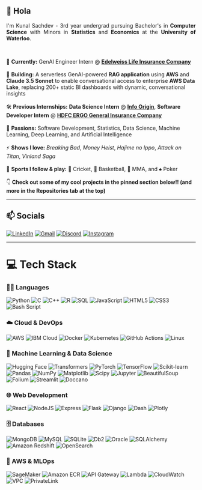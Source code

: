 ## 👋 Hola

<p align="justify">
I'm Kunal Sachdev - 3rd year undergrad pursuing Bachelor's in <b>Computer Science</b> with Minors in <b>Statistics</b> and <b>Economics</b> at the <b>University of Waterloo</b>.
</p>

<br>

🔭 **Currently:** GenAI Engineer Intern @ [**Edelweiss Life Insurance Company**](https://www.edelweisslife.in/)<br><br>
🌱 **Building:** A serverless GenAI-powered **RAG application** using **AWS** and **Claude 3.5 Sonnet** to enable conversational access to enterprise **AWS Data Lake**, replacing 200+ static BI dashboards with dynamic, conversational insights<br><br>
🛠️ **Previous Internships:** **Data Science Intern** @ [**Info Origin**](https://www.infoorigin.com/), **Software Developer Intern** @ [**HDFC ERGO General Insurance Company**](https://www.hdfcergo.com/campaigns/all-in-one-product-new?&utm_source=google_search_1&utm_medium=cpc&utm_campaign=AIO_Search_Brand_Neev-Phrase&utm_adgroup=HDFC-ERGO&utm_adid=660499018279&utm_term=hdfc%20ergo%20general%20insurance%20company&utm_network=g&utm_matchtype=p&utm_device=c&utm_location=9062235&utm_sitelink=&utm_placement=&ci=aiogsearch&gad_source=1&gad_campaignid=20229291064&gbraid=0AAAAADy0CuiQrt7iwMiQzcpVrDHguHjkN&gclid=CjwKCAjwyb3DBhBlEiwAqZLe5D4S7Bsczcb_HItskevs7_PvjWIzru1SenmE7aQmJ2JeTwj7-vlw4RoCas0QAvD_BwE)<br><br>
🤝 **Passions:** Software Development, Statistics, Data Science, Machine Learning, Deep Learning, and Artificial Intelligence<br><br>
⚡ **Shows I love:** *Breaking Bad*, *Money Heist*, *Hajime no Ippo*, *Attack on Titan*, *Vinland Saga*<br><br>
🏏 **Sports I follow & play:** 🏏 Cricket, 🏀 Basketball, 🥊 MMA, and ♠️ Poker<br><br>
👇 **Check out some of my cool projects in the pinned section below!! (and more in the Repositories tab at the top)**


---

## 📫 Socials

[![LinkedIn](https://img.shields.io/badge/LinkedIn-%230077B5.svg?logo=linkedin&logoColor=white)](https://linkedin.com/in/kunalsachdev)  [![Gmail](https://img.shields.io/badge/Email-D14836?logo=gmail&logoColor=white)](mailto:kunalmgsachdev@gmail.com)  [![Discord](https://img.shields.io/badge/Discord-%237289DA.svg?logo=discord&logoColor=white)](https://discord.com/users/kunalmsachdev)  [![Instagram](https://img.shields.io/badge/Instagram-%23E4405F.svg?logo=Instagram&logoColor=white)](https://instagram.com/kunalmsachdev)

---

# 💻 Tech Stack

### 🧑‍💻 Languages
![Python](https://img.shields.io/badge/python-3670A0?style=for-the-badge&logo=python&logoColor=ffdd54) 
![C](https://img.shields.io/badge/c-%2300599C.svg?style=for-the-badge&logo=c&logoColor=white) 
![C++](https://img.shields.io/badge/c++-%2300599C.svg?style=for-the-badge&logo=c%2B%2B&logoColor=white) 
![R](https://img.shields.io/badge/r-%23276DC3.svg?style=for-the-badge&logo=r&logoColor=white) 
![SQL](https://img.shields.io/badge/sql-%2307405e.svg?style=for-the-badge&logo=sqlite&logoColor=white) 
![JavaScript](https://img.shields.io/badge/javascript-%23F7DF1E.svg?style=for-the-badge&logo=javascript&logoColor=black)
![HTML5](https://img.shields.io/badge/html5-%23E34F26.svg?style=for-the-badge&logo=html5&logoColor=white) 
![CSS3](https://img.shields.io/badge/css3-%231572B6.svg?style=for-the-badge&logo=css3&logoColor=white)
![Bash Script](https://img.shields.io/badge/bash_script-%23121011.svg?style=for-the-badge&logo=gnu-bash&logoColor=white)

### ☁️ Cloud & DevOps
![AWS](https://img.shields.io/badge/AWS-232F3E?style=for-the-badge&logo=amazon-aws&logoColor=white)
![IBM Cloud](https://img.shields.io/badge/IBM%20Cloud-1261FE?style=for-the-badge&logo=IBM%20Cloud&logoColor=white)
![Docker](https://img.shields.io/badge/docker-%230db7ed.svg?style=for-the-badge&logo=docker&logoColor=white) 
![Kubernetes](https://img.shields.io/badge/kubernetes-%23326ce5.svg?style=for-the-badge&logo=kubernetes&logoColor=white) 
![GitHub Actions](https://img.shields.io/badge/GitHub%20Actions-2088FF?style=for-the-badge&logo=github-actions&logoColor=white)
![Linux](https://img.shields.io/badge/Linux-FCC624?style=for-the-badge&logo=linux&logoColor=black)

### 🤖 Machine Learning & Data Science
![Hugging Face](https://img.shields.io/badge/HuggingFace-%23FFCA28.svg?style=for-the-badge&logo=huggingface&logoColor=black)
![Transformers](https://img.shields.io/badge/Transformers-%23FF6F00.svg?style=for-the-badge&logo=HuggingFace&logoColor=white)
![PyTorch](https://img.shields.io/badge/PyTorch-%23EE4C2C.svg?style=for-the-badge&logo=PyTorch&logoColor=white)
![TensorFlow](https://img.shields.io/badge/TensorFlow-%23FF6F00.svg?style=for-the-badge&logo=TensorFlow&logoColor=white)
![Scikit-learn](https://img.shields.io/badge/scikit--learn-%23F7931E.svg?style=for-the-badge&logo=scikit-learn&logoColor=white)
![Pandas](https://img.shields.io/badge/pandas-%23150458.svg?style=for-the-badge&logo=pandas&logoColor=white)
![NumPy](https://img.shields.io/badge/numpy-%23013243.svg?style=for-the-badge&logo=numpy&logoColor=white)
![Matplotlib](https://img.shields.io/badge/Matplotlib-%23ffffff.svg?style=for-the-badge&logo=Matplotlib&logoColor=black)
![Scipy](https://img.shields.io/badge/SciPy-%230C55A5.svg?style=for-the-badge&logo=scipy&logoColor=%white)
![Jupyter](https://img.shields.io/badge/Jupyter-F37626.svg?style=for-the-badge&logo=Jupyter&logoColor=white)
![BeautifulSoup](https://img.shields.io/badge/BeautifulSoup-%234B8BBE.svg?style=for-the-badge&logo=python&logoColor=white)
![Folium](https://img.shields.io/badge/Folium-%2300599C.svg?style=for-the-badge&logo=leaflet&logoColor=white)
![Streamlit](https://img.shields.io/badge/Streamlit-%23FE4B4B.svg?style=for-the-badge&logo=streamlit&logoColor=white)
![Doccano](https://img.shields.io/badge/Doccano-%23F16529.svg?style=for-the-badge&logo=doccano&logoColor=white)

### 🌐 Web Development
![React](https://img.shields.io/badge/react-%2361DAFB.svg?style=for-the-badge&logo=react&logoColor=black)
![NodeJS](https://img.shields.io/badge/node.js-6DA55F?style=for-the-badge&logo=node.js&logoColor=white)
![Express](https://img.shields.io/badge/express-%23000000.svg?style=for-the-badge&logo=express&logoColor=white)
![Flask](https://img.shields.io/badge/Flask-%23000.svg?style=for-the-badge&logo=flask&logoColor=white)
![Django](https://img.shields.io/badge/django-%23092E20.svg?style=for-the-badge&logo=django&logoColor=white)
![Dash](https://img.shields.io/badge/Dash-000000?style=for-the-badge&logo=plotly&logoColor=white)
![Plotly](https://img.shields.io/badge/Plotly-%233F4F75.svg?style=for-the-badge&logo=plotly&logoColor=white)

### 🗄️ Databases
![MongoDB](https://img.shields.io/badge/MongoDB-%234ea94b.svg?style=for-the-badge&logo=mongodb&logoColor=white) 
![MySQL](https://img.shields.io/badge/mysql-4479A1.svg?style=for-the-badge&logo=mysql&logoColor=white) 
![SQLite](https://img.shields.io/badge/sqlite-%2307405e.svg?style=for-the-badge&logo=sqlite&logoColor=white) 
![Db2](https://img.shields.io/badge/IBM%20Db2-%23000000.svg?style=for-the-badge&logo=ibm&logoColor=white)
![Oracle](https://img.shields.io/badge/Oracle-F80000?style=for-the-badge&logo=oracle&logoColor=white)
![SQLAlchemy](https://img.shields.io/badge/SQLAlchemy-%23d71f00.svg?style=for-the-badge&logo=sqlalchemy&logoColor=white)
![Amazon Redshift](https://img.shields.io/badge/Amazon%20Redshift-8C4FFF?style=for-the-badge&logo=amazon-redshift&logoColor=white)
![OpenSearch](https://img.shields.io/badge/OpenSearch-005EB8?style=for-the-badge&logo=opensearch&logoColor=white)

### 🧠 AWS & MLOps
![SageMaker](https://img.shields.io/badge/Amazon%20SageMaker-0F253F?style=for-the-badge&logo=amazon-aws&logoColor=white)
![Amazon ECR](https://img.shields.io/badge/Amazon%20ECR-FF9900?style=for-the-badge&logo=amazonaws&logoColor=white)
![API Gateway](https://img.shields.io/badge/Amazon%20API%20Gateway-FF4F8B?style=for-the-badge&logo=amazonaws&logoColor=white)
![Lambda](https://img.shields.io/badge/AWS%20Lambda-FF9900?style=for-the-badge&logo=aws-lambda&logoColor=white)
![CloudWatch](https://img.shields.io/badge/AWS%20CloudWatch-FF4F8B?style=for-the-badge&logo=amazonaws&logoColor=white)
![VPC](https://img.shields.io/badge/AWS%20VPC-232F3E?style=for-the-badge&logo=amazon-aws&logoColor=white)
![PrivateLink](https://img.shields.io/badge/AWS%20PrivateLink-232F3E?style=for-the-badge&logo=amazon-aws&logoColor=white)
